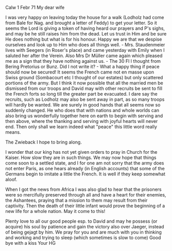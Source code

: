 Calw 1 Febr 71
My dear wife

I was very happy on leaving today the house for a walk (Lodholz had come from Bale for Nag. and brought a letter of Feddy) to get your letter. So it seems the Lord is giving a token of having heard our prayers and P's sighs, and may be he still raises him from the dead. Let us trust in Him and be sure He does nothing but what is for his honour. Happy we are that we despise ourselves and look up to Him who does all things well. - Mrs. Staudenmeier lives with Seegers (in Roser's place) and came yesterday with Emily when I saluted her after the Verein. Also Mrs Dr Müller came again which pleased me as a sign that they have nothing against us. - The 30 Fl I thought from Bering Pretorius or Bunz. Did I not write it? - What a happy thing if peace should now be secured! It seems the French came not en masse upon Swiss ground (Sombacourt etc I thought of our estates) but only scattered portions of the army. But I think it now possible that all the married men be dismissed from our troops and David may with other recruits be sent to fill the French forts so long till the greater part be evacuated. I dare say the recruits, such as Lodholz may also be sent away in part, as so many troops will hardly be wanted. We are surely in good hands that all seems now so suddenly changed. He who does that with nations and whole worlds can also bring us wonderfully together here on earth to begin with serving and then above, where the thanking and serving with joyful hearts will never end. Then only shall we learn indeed what "peace" this little word really means.

The Zwieback I hope to bring along.

I wonder that our king has not yet given orders to pray in Church for the Kaiser. How slow they are in such things. We may now hope that things come soon to a settled state, and I for one am not sorry that the army does not enter Paris, as one hears already (in English accounts) that some of the Germans begin to imitate a little the French. It is well if they keep somewhat aloof.

When I got the news from Africa I was also glad to hear that the prisoners were so mercifully preserved through all and have a heart for their enemies, the Ashantees, praying that a mission to them may result from their captivity. Then the death of their little infant would prove the beginning of a new life for a whole nation. May it come to this!

Plenty love to all our good people esp. to David and may he possess (or acquire) his soul by patience and gain the victory also over Jaeger, instead of being gejagt by him. We pray for you and are much with you in thinking and working and trying to sleep (which sometimes is slow to come) Good bye 
 with a kiss
 Your HG
